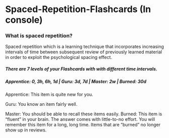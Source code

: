 # Spaced-Repetition-Flashcards (In console)

### What is spaced repetition?
Spaced repetition which is a learning technique that incorporates increasing intervals of time between subsequent review of previously learned material in order to exploit the psychological spacing effect.

##### There are 7 levels of your Flashcards with with different time intervals.
##### Apprentice: 0, 3h, 6h, 1d | Guru: 3d, 7d | Master: 2w | Burned: 30d

Apprentice: This item is quite new for you.

Guru: You know an item fairly well. 

Master: You should be able to recall these items easily.
Burned: This item is “fluent” in your brain. The answer comes with little-to-no effort. You will remember this item for a long, long time. Items that are “burned” no longer show up in reviews. 
